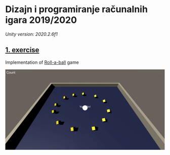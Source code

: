 # Dizajn i programiranje računalnih igara 2019/2020

*Unity version: 2020.2.6f1*


## [1. exercise](Vj_1)
Implementation of [Roll-a-ball](https://learn.unity.com/project/roll-a-ball-tutorial) game


![Rol](imgs/roll_a_ball.png)
